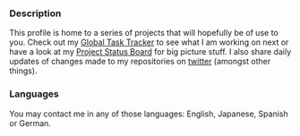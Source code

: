 ### Description

This profile is home to a series of projects that will hopefully be of use to you.
Check out my [Global Task Tracker](https://github.com/users/hentai-chan/projects/1)
to see what I am working on next or have a look at my [Project Status Board](https://github.com/users/hentai-chan/projects/3) for big picture stuff. I also share daily updates of changes
made to my repositories on [twitter](https://twitter.com/devhentaichan) (amongst other things).

### Languages

You may contact me in any of those languages: English, Japanese, Spanish or German.
